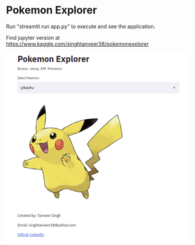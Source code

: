 # Pokemon Explorer

Run "streamlit run app.py" to execute and see the application.

Find jupyter version at https://www.kaggle.com/singhtanveer38/pokemonexplorer

![](pokemonApp.png)
